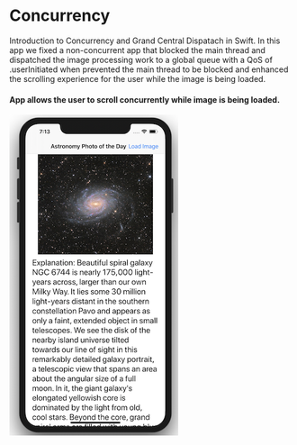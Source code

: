 # Concurrency

Introduction to Concurrency and Grand Central Dispatach in Swift. In this app we fixed a non-concurrent app that blocked the main thread and dispatched the image processing work to a global queue with a QoS of .userInitiated when prevented the main thread to be blocked and enhanced the scrolling experience for the user while the image is being loaded.

#### App allows the user to scroll concurrently while image is being loaded.
![concurrency-app](Assets/concurrency.png)
